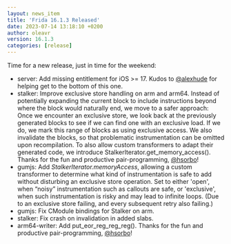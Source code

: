 ```yaml
---
layout: news_item
title: 'Frida 16.1.3 Released'
date: 2023-07-14 13:18:10 +0200
author: oleavr
version: 16.1.3
categories: [release]
---
```


Time for a new release, just in time for the weekend:

- server: Add missing entitlement for iOS >= 17. Kudos to [@alexhude][] for
  helping get to the bottom of this one.
- stalker: Improve exclusive store handling on arm and arm64. Instead of
  potentially expanding the current block to include instructions beyond where
  the block would naturally end, we move to a safer approach: Once we encounter
  an exclusive store, we look back at the previously generated blocks to see if
  we can find one with an exclusive load. If we do, we mark this range of blocks
  as using exclusive access. We also invalidate the blocks, so that problematic
  instrumentation can be omitted upon recompilation. To also allow custom
  transformers to adapt their generated code, we introduce
  StalkerIterator.get_memory_access(). Thanks for the fun and productive
  pair-programming, [@hsorbo][]!
- gumjs: Add *StalkerIterator.memoryAccess*, allowing a custom transformer to
  determine what kind of instrumentation is safe to add without disturbing an
  exclusive store operation. Set to either 'open', when “noisy” instrumentation
  such as callouts are safe, or 'exclusive', when such instrumentation is risky
  and may lead to infinite loops. (Due to an exclusive store failing, and every
  subsequent retry also failing.)
- gumjs: Fix CModule bindings for Stalker on arm.
- stalker: Fix crash on invalidation in added slabs.
- arm64-writer: Add put_eor_reg_reg_reg(). Thanks for the fun and productive
  pair-programming, [@hsorbo][]!


[@alexhude]: https://github.com/alexhude
[@hsorbo]: https://twitter.com/hsorbo
